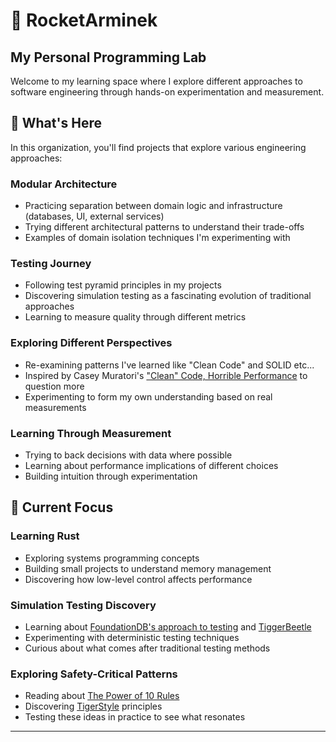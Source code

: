 # 🚀 RocketArminek

## My Personal Programming Lab

Welcome to my learning space where I explore different approaches to software engineering through hands-on experimentation and measurement.

## 🔬 What's Here

In this organization, you'll find projects that explore various engineering approaches:

### Modular Architecture
- Practicing separation between domain logic and infrastructure (databases, UI, external services)
- Trying different architectural patterns to understand their trade-offs
- Examples of domain isolation techniques I'm experimenting with

### Testing Journey
- Following test pyramid principles in my projects
- Discovering simulation testing as a fascinating evolution of traditional approaches
- Learning to measure quality through different metrics

### Exploring Different Perspectives
- Re-examining patterns I've learned like "Clean Code" and SOLID etc...
- Inspired by Casey Muratori's ["Clean" Code, Horrible Performance](https://www.youtube.com/watch?v=tD5NrevFtbU) to question more
- Experimenting to form my own understanding based on real measurements

### Learning Through Measurement
- Trying to back decisions with data where possible
- Learning about performance implications of different choices
- Building intuition through experimentation

## 🎯 Current Focus

### Learning Rust
- Exploring systems programming concepts
- Building small projects to understand memory management
- Discovering how low-level control affects performance

### Simulation Testing Discovery
- Learning about [FoundationDB's approach to testing](https://apple.github.io/foundationdb/testing.html) and [TiggerBeetle](https://tigerbeetle.com/)
- Experimenting with deterministic testing techniques
- Curious about what comes after traditional testing methods

### Exploring Safety-Critical Patterns
- Reading about [The Power of 10 Rules](https://en.wikipedia.org/wiki/The_Power_of_10:_Rules_for_Developing_Safety-Critical_Code)
- Discovering [TigerStyle](https://tigerstyle.dev/) principles
- Testing these ideas in practice to see what resonates

---